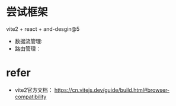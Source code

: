# 尝试框架 
vite2 + react + and-desgin@5
- 数据流管理:
- 路由管理：


# refer
- vite2官方文档： https://cn.vitejs.dev/guide/build.html#browser-compatibility